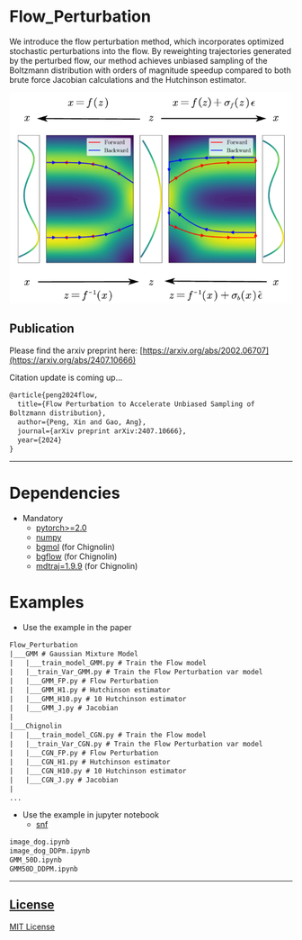 # Flow_Perturbation
We introduce the flow perturbation method, which incorporates optimized stochastic perturbations into the flow. By reweighting trajectories generated by the perturbed flow, our method achieves
unbiased sampling of the Boltzmann distribution with orders of magnitude speedup compared to both brute force
Jacobian calculations and the Hutchinson estimator. 

![Flow Perturbation](./data/ODE_pf.png "Title")

Publication
-----------
Please find the arxiv preprint here:
[https://arxiv.org/abs/2002.06707](https://arxiv.org/abs/2407.10666)

Citation update is coming up...
```
@article{peng2024flow,
  title={Flow Perturbation to Accelerate Unbiased Sampling of Boltzmann distribution},
  author={Peng, Xin and Gao, Ang},
  journal={arXiv preprint arXiv:2407.10666},
  year={2024}
}
```
***
# Dependencies
* Mandatory
  * [pytorch>=2.0](https://github.com/pytorch/pytorch)
  * [numpy](https://github.com/numpy/numpy)
  * [bgmol](https://github.com/noegroup/bgmol) (for  Chignolin)
  * [bgflow](https://github.com/noegroup/bgmol) (for  Chignolin)
  * [mdtraj=1.9.9](https://github.com/mdtraj/mdtraj) (for  Chignolin)

# Examples
* Use the example in the paper
```
Flow_Perturbation
|___GMM # Gaussian Mixture Model
|   |___train_model_GMM.py # Train the Flow model
|   |__train_Var_GMM.py # Train the Flow Perturbation var model
|   |___GMM_FP.py # Flow Perturbation
|   |___GMM_H1.py # Hutchinson estimator
|   |___GMM_H10.py # 10 Hutchinson estimator
|   |___GMM_J.py # Jacobian
|   
|___Chignolin
|   |___train_model_CGN.py # Train the Flow model
|   |__train_Var_CGN.py # Train the Flow Perturbation var model
|   |___CGN_FP.py # Flow Perturbation
|   |___CGN_H1.py # Hutchinson estimator
|   |___CGN_H10.py # 10 Hutchinson estimator
|   |___CGN_J.py # Jacobian
|   
...
```
* Use the example in jupyter notebook
  * [snf](https://github.com/noegroup/stochastic_normalizing_flows)
```
image_dog.ipynb
image_dog_DDPm.ipynb
GMM_50D.ipynb
GMM50D_DDPM.ipynb
```
***
## [License](#dependencies)
[MIT License](LICENSE)
